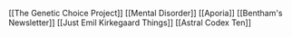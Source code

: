 [[The Genetic Choice Project]]
[[Mental Disorder]]
[[Aporia]]
[[Bentham's Newsletter]]
[[Just Emil Kirkegaard Things]]
[[Astral Codex Ten]]